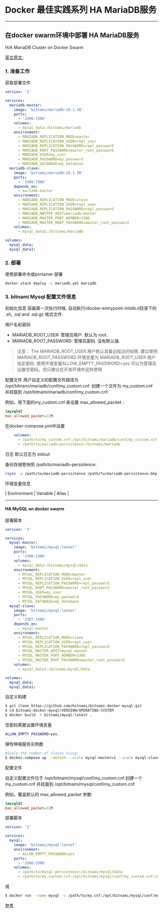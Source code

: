 # Docker 最佳实践系列  HA MariaDB服务

-----

## 在docker swarm环境中部署 HA MariaDB服务

H/A MariaDB Cluster on Docker Swarm

[英文原文:](https://hub.docker.com/r/bitnami/mariadb)

### 1. 准备工作

获取部署文件

``` yml
version: '3'

services:
  mariadb-master:
    image: 'bitnami/mariadb:10.1.38'
    ports:
      - '3306:3306'
    volumes:
      - mysql_data:/bitnami/mariadb
    environment:
      - MARIADB_REPLICATION_MODE=master
      - MARIADB_REPLICATION_USER=repl_user
      - MARIADB_REPLICATION_PASSWORD=repl_password
      - MARIADB_ROOT_PASSWORD=master_root_password
      - MARIADB_USER=my_user
      - MARIADB_PASSWORD=my_password
      - MARIADB_DATABASE=my_database
  mariadb-slave:
    image: 'bitnami/mariadb:10.1.38'
    ports:
      - '3306:3306'
    depends_on:
      - mariadb-master
    environment:
      - MARIADB_REPLICATION_MODE=slave
      - MARIADB_REPLICATION_USER=repl_user
      - MARIADB_REPLICATION_PASSWORD=repl_password
      - MARIADB_MASTER_HOST=mariadb-master
      - MARIADB_MASTER_PORT_NUMBER=3306
      - MARIADB_MASTER_ROOT_PASSWORD=master_root_password
    volumes:
      - mysql_data1:/bitnami/mariadb

volumes:
  mysql_data:
  mysql_data1:

```

### 2. 部署

使用部署命令或portainer 部署

``` bash
docker stack deploy -c mariadb.yml mariadb  
```

### 3. bitnami Mysql 配置文件信息

初始化信息
容器第一次执行时候, 自动执行/docker-entrypoint-initdb.d目录下的 .sh, .sql and .sql.gz 格式文件.

用户名和密码

- MARIADB_ROOT_USER: 管理员用户. 默认为 root.
- MARIADB_ROOT_PASSWORD: 管理员密码. 没有默认值.

>注意： The MARIADB_ROOT_USER 用户默认具备远程访问权限. 建议使用 MARIADB_ROOT_PASSWORD 环境变量为 MARIADB_ROOT_USER 用户指定密码. 使用环境变量ALLOW_EMPTY_PASSWORD=yes 可以为管理员设置空密码，但只建议在开发环境中这样使用

配置文件
用户自定义的配置文件路径为 /opt/bitnami/mariadb/conf/my_custom.cnf. 创建一个文件为 my_custom.cnf 并挂载到 /opt/bitnami/mariadb/conf/my_custom.cnf.

例如，用下面的my_custom.cnf.来设置 max_allowed_packet :

``` cnf
[mysqld]
max_allowed_packet=32M

```

在docker-compose.yml中设置

``` yml
    volumes:
      - /path/to/my_custom.cnf:/opt/bitnami/mariadb/conf/my_custom.cnf:ro
      - /path/to/mariadb-persistence:/bitnami/mariadb
```

日志
默认日志为 stdout

备份存储卷快照 /path/to/mariadb-persistence:

``` bash
rsync -a /path/to/mariadb-persistence /path/to/mariadb-persistence.bkp.$(date +%Y%m%d-%H.%M.%S)
```

环境变量信息

| Environment   |      Variable      |  Alias |

-----

#### HA MySQL on docker swarm

部署脚本

``` yml
version: '3'

services:
  mysql-master:
    image: 'bitnami/mysql:latest'
    ports:
      - '3306:3306'
    volumes:
      - mysql_data:/bitnami/mysql/data
    environment:
      - MYSQL_REPLICATION_MODE=master
      - MYSQL_REPLICATION_USER=repl_user
      - MYSQL_REPLICATION_PASSWORD=repl_password
      - MYSQL_ROOT_PASSWORD=master_root_password
      - MYSQL_USER=my_user
      - MYSQL_PASSWORD=my_password
      - MYSQL_DATABASE=my_database
  mysql-slave:
    image: 'bitnami/mysql:latest'
    ports:
      - '3307:3306'
    depends_on:
      - mysql-master
    environment:
      - MYSQL_REPLICATION_MODE=slave
      - MYSQL_REPLICATION_USER=repl_user
      - MYSQL_REPLICATION_PASSWORD=repl_password
      - MYSQL_MASTER_HOST=mysql-master
      - MYSQL_MASTER_PORT_NUMBER=3306
      - MYSQL_MASTER_ROOT_PASSWORD=master_root_password
    volumes:
      - mysql_data1:/bitnami/mysql/data

volumes:
  mysql_data:
  mysql_data1:

```

自定义构建

``` bash
$ git clone https://github.com/bitnami/bitnami-docker-mysql.git
$ cd bitnami-docker-mysql/VERSION/OPERATING-SYSTEM
$ docker build -t bitnami/mysql:latest .
```

空密码需要设置环境变量

``` bash
ALLOW_EMPTY_PASSWORD=yes.
```

弹性伸缩服务实例数

``` bash
#Scale the number of slaves using:
$ docker-compose up --detach --scale mysql-master=1 --scale mysql-slave=3
```

配置文件

自定义配置文件位于 /opt/bitnami/mysql/conf/my_custom.cnf.创建一个 my_custom.cnf 并挂载到 /opt/bitnami/mysql/conf/my_custom.cnf.

例如，覆盖默认的 max_allowed_packet 参数:

``` cnf
[mysqld]
max_allowed_packet=32M
```

部署脚本

``` yml
version: '3'

services:
  mysql:
    image: 'bitnami/mysql:latest'
    environment:
      - ALLOW_EMPTY_PASSWORD=yes
    ports:
      - '3306:3306'
    volumes:
      - /path/to/mysql-persistence:/bitnami/mysql/data
      - /path/to/my_custom.cnf:/opt/bitnami/mysql/conf/my_custom.cnf:ro

```

或

``` bash
$ docker run --name mysql -v /path/to/my.cnf:/opt/bitnami/mysql/conf/my.cnf:ro bitnami/mysql:latest
```

[参考](https://hub.docker.com/r/bitnami/mysql)


